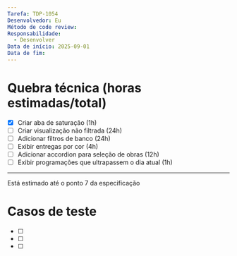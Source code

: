 ```yaml
---
Tarefa: TDP-1054
Desenvolvedor: Eu
Método de code review:
Responsabilidade:
  - Desenvolver
Data de início: 2025-09-01
Data de fim:
---
```

# Quebra técnica (horas estimadas/total)

- [x] Criar aba de saturação (1h)
- [ ] Criar visualização não filtrada (24h)
- [ ] Adicionar filtros de banco (24h)
- [ ] Exibir entregas por cor (4h)
- [ ] Adicionar accordion para seleção de obras (12h)
- [ ] Exibir programações que ultrapassem o dia atual (1h)
--- 
Está estimado até o ponto 7 da especificação
# Casos de teste

- [ ] 
- [ ] 
- [ ] 



